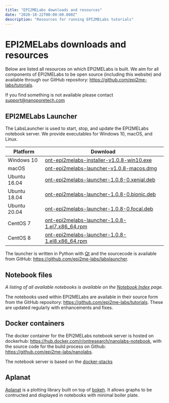 ```yaml
---
title: "EPI2MELabs downloads and resources"
date: "2020-10-22T00:00:00.000Z"
description: "Resources for running EPI2MELabs tutorials"
---
```


# EPI2MELabs downloads and resources

Below are listed all resources on which EPI2MELabs is built. We aim for all
components of EPI2MELabs to be open source (including this website) and
available through our GitHub repository:
https://github.com/epi2me-labs/tutorials.

If you find something is not available please contact support@nanoporetech.com


## EPI2MELabs Launcher

The LabsLauncher is used to start, stop, and update the EPI2MELabs notebook
server. We provide executables for Windows 10, macOS, and Linux.

| Platform     | Download                                                                                                                                                              |
|--------------|-----------------------------------------------------------------------------------------------------------------------------------------------------------------------|
| Windows 10   | [ont-epi2melabs-installer-v1.0.8-win10.exe](https://github.com/epi2me-labs/labslauncher/releases/download/v1.0.8/ont-epi2melabs-installer-v1.0.8-win10.exe)           |
| macOS        | [ont-epi2melabs-launcher-v1.0.8-macos.dmg](https://github.com/epi2me-labs/labslauncher/releases/download/v1.0.8/ont-epi2melabs-launcher-v1.0.8-macos.dmg)             |
| Ubuntu 16.04 | [ont-epi2melabs-launcher-1.0.8-0.xenial.deb](https://github.com/epi2me-labs/labslauncher/releases/download/v1.0.8/ont-epi2melabs-launcher-1.0.8-0.xenial.deb)         |
| Ubuntu 18.04 | [ont-epi2melabs-launcher-1.0.8-0.bionic.deb](https://github.com/epi2me-labs/labslauncher/releases/download/v1.0.8/ont-epi2melabs-launcher-1.0.8-0.bionic.deb)         |
| Ubuntu 20.04 | [ont-epi2melabs-launcher-1.0.8-0.focal.deb](https://github.com/epi2me-labs/labslauncher/releases/download/v1.0.8/ont-epi2melabs-launcher-1.0.8-0.focal.deb)           |
| CentOS 7     | [ont-epi2melabs-launcher-1.0.8-1.el7.x86_64.rpm](https://github.com/epi2me-labs/labslauncher/releases/download/v1.0.8/ont-epi2melabs-launcher-1.0.8-1.el7.x86_64.rpm) |
| CentOS 8     | [ont-epi2melabs-launcher-1.0.8-1.el8.x86_64.rpm](https://github.com/epi2me-labs/labslauncher/releases/download/v1.0.8/ont-epi2melabs-launcher-1.0.8-1.el8.x86_64.rpm) |

The launcher is written in Python with [Qt](https://www.qt.io/) and the
sourcecode is available from GitHub:
https://github.com/epi2me-labs/labslauncher.


## Notebook files

*A listing of all available notebooks is available on the [Notebook
Index](/nbindex) page.*

The notebooks used within EPI2MELabs are available in their source form from
the GitHub repository: https://github.com/epi2me-labs/tutorials. These are
updated regularly with enhancements and fixes.

## Docker containers

The docker container for the EPI2MELabs notebook server is hosted on dockerhub:
https://hub.docker.com/r/ontresearch/nanolabs-notebook, with the source code
for the build process on Github: https://github.com/epi2me-labs/nanolabs.

The notebook server is based on the
[docker-stacks](https://github.com/jupyter)

## Aplanat

[Aplanat](https://github.com/epi2me-labs/aplanat) is a plotting library built
on top of [bokeh](https://docs.bokeh.org/en/latest/). It allows graphs to be
contructed and displayed in notebooks with minimal boiler plate.
